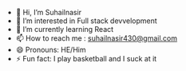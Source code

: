 - 👋 Hi, I’m Suhailnasir
- 👀 I’m interested in Full stack devvelopment
- 🌱 I’m currently learning React
- 📫 How to reach me : suhailnasir430@gmail.com
- 😄 Pronouns: HE/Him
- ⚡ Fun fact: I play basketball and I suck at it 

<!---
Suhailnasir/Suhailnasir is a ✨ special ✨ repository because its `README.md` (this file) appears on your GitHub profile.
You can click the Preview link to take a look at your changes.
--->
